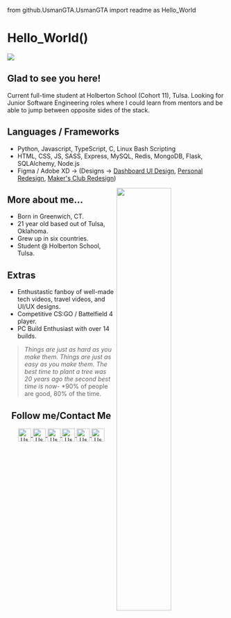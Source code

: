 from github.UsmanGTA.UsmanGTA import readme as Hello_World

# Hello_World()
![](https://www.geeksultd.com/wp-content/uploads/2020/08/118014278_2904057629706075_8654455818989398520_o-1.jpg)
## Glad to see you here!
Current full-time student at Holberton School (Cohort 11), Tulsa. Looking for Junior Software Engineering roles where I could learn from mentors and be able to jump between opposite sides of the stack.

## Languages / Frameworks
- Python, Javascript, TypeScript, C, Linux Bash Scripting
- HTML, CSS, JS, SASS, Express, MySQL, Redis, MongoDB, Flask, SQLAlchemy, Node.js
- Figma / Adobe XD -> (Designs -> [Dashboard UI Design](https://www.figma.com/file/oG53FkMBZO9S1WjiScCffK/Puddle-Dashboard), [Personal Redesign](https://www.figma.com/file/CmR3u78JjIDTGP7FUF8i7G/UsmanJabbar.com-Redesign), [Maker's Club Redesign](https://www.figma.com/file/WDuomCINyrcNOe3l7hG2D4/Makers-Club-Redesign))

<img align="right" width="50%" src="https://www.geeksultd.com/wp-content/uploads/2020/10/118949657_2970181146427056_6155015089167344176_o.jpg">

## More about me...
- Born in Greenwich, CT.
- 21 year old based out of Tulsa, Oklahoma.
- Grew up in six countries.
- Student @ Holberton School, Tulsa.

## Extras
- Enthustastic fanboy of well-made tech videos, travel videos, and UI/UX designs.
- Competitive CS:GO / Battelfield 4 player.
- PC Build Enthusiast with over 14 builds.

> *Things are just as hard as you make them. Things are just as easy as you make them.*
> *The best time to plant a tree was 20 years ago the second best time is now*-
> *90% of people are good, 80% of the time.

<h2 align="center">Follow me/Contact Me</h2>
<p align="center">
	<a href="https://github.com/UsmanGTA">
		<img align="center" alt="Usman's Github" width="30px" src="https://cdn.jsdelivr.net/npm/simple-icons@v3/icons/github.svg" />
	</a>
	<a href="https://www.facebook.com/UsmanAJabbarShaikh">
		<img align="center" alt="Usman's Facebook" width="30px" src="https://cdn.jsdelivr.net/npm/simple-icons@v3/icons/facebook.svg" />
	</a>
	<a href="https://www.instagram.com/usmangta/">
		<img align="center" alt="Usman's Instagram" width="30px" src="https://cdn.jsdelivr.net/npm/simple-icons@v3/icons/instagram.svg" />
	</a>
	<a href="https://www.youtube.com/UsmanGTA">
		<img align="center" alt="Usman's YouTube" width="30px" src="https://cdn.jsdelivr.net/npm/simple-icons@3.4.0/icons/youtube.svg" />
	</a>
	<a href="https://www.linkedin.com/in/usman-abdul-jabbar/">
		<img align="center" alt="Usman's Linkedin" width="30px" src="https://cdn.jsdelivr.net/npm/simple-icons@v3/icons/linkedin.svg" />
	</a>
	<a href="mailto:usman@geeksultd.com?Subject=Hello%20Usman">
		<img align="center" alt="Usman's Email" width="30px" src="https://cdn.jsdelivr.net/npm/simple-icons@3.4.0/icons/gmail.svg" />
	</a>
</p>
